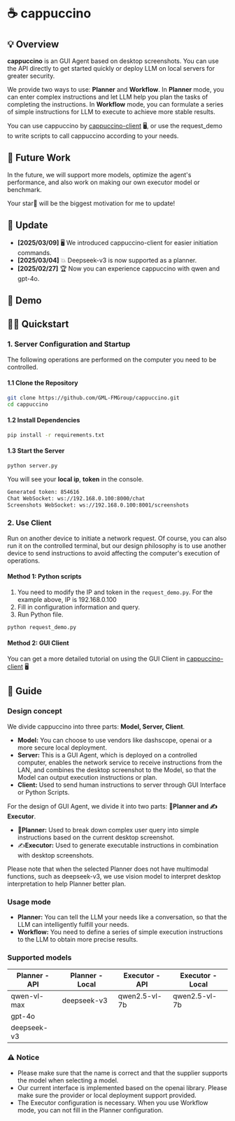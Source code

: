 # ☕️ cappuccino

## 💡 Overview

**cappuccino** is an GUI Agent based on desktop screenshots. You can use the API directly to get started quickly or deploy LLM on local servers for greater security.

We provide two ways to use: **Planner** and **Workflow**. In **Planner** mode, you can enter complex instructions and let LLM help you plan the tasks of completing the instructions. In **Workflow** mode, you can formulate a series of simple instructions for LLM to execute to achieve more stable results.

You can use cappuccino by [cappuccino-client](https://github.com/GML-FMGroup/cappuccino-client) 🖥️, or use the request_demo to write scripts to call cappuccino according to your needs.

## 🤔 Future Work

In the future, we will support more models, optimize the agent's performance, and also work on making our own executor model or benchmark. 

Your star🌟 will be the biggest motivation for me to update!

## 📰 Update

- **[2025/03/09]** 🖥️ We introduced cappuccino-client for easier initiation commands.
- **[2025/03/04]** 💥 Deepseek-v3 is now supported as a planner.
- **[2025/02/27]** 🏆 Now you can experience cappuccino with qwen and gpt-4o.

## 🎥 Demo



## 👨‍💻 Quickstart

### 1. Server Configuration and Startup

The following operations are performed on the computer you need to be controlled.

#### 1.1 Clone the Repository

```bash
git clone https://github.com/GML-FMGroup/cappuccino.git
cd cappuccino
```
#### 1.2 Install Dependencies

```bash
pip install -r requirements.txt
```

#### 1.3 Start the Server

```bash
python server.py
```
You will see your **local ip**, **token** in the console.
```bash
Generated token: 854616
Chat WebSocket: ws://192.168.0.100:8000/chat
Screenshots WebSocket: ws://192.168.0.100:8001/screenshots
```

### 2. Use Client

Run on another device to initiate a network request.
Of course, you can also run it on the controlled terminal, but our design philosophy is to use another device to send instructions to avoid affecting the computer's execution of operations.

#### Method 1: Python scripts

1. You need to modify the IP and token in the `request_demo.py`. For the example above, IP is 192.168.0.100
2. Fill in configuration information and query.
3. Run Python file.
```bash
python request_demo.py
```

#### Method 2: GUI Client

You can get a more detailed tutorial on using the GUI Client in [cappuccino-client](https://github.com/GML-FMGroup/cappuccino-client) 🖥️

## 📖 Guide

### Design concept

We divide cappuccino into three parts: **Model, Server, Client**.

- **Model:** You can choose to use vendors like dashscope, openai or a more secure local deployment.
- **Server:** This is a GUI Agent, which is deployed on a controlled computer, enables the network service to receive instructions from the LAN, and combines the desktop screenshot to the Model, so that the Model can output execution instructions or plan.
- **Client:** Used to send human instructions to server through GUI Interface or Python Scripts.

For the design of GUI Agent, we divide it into two parts: **🧠Planner and ✍️Executor**.

- 🧠**Planner:** Used to break down complex user query into simple instructions based on the current desktop screenshot.
- ✍️**Executor:** Used to generate executable instructions in combination with desktop screenshots.

Please note that when the selected Planner does not have multimodal functions, such as deepseek-v3, we use vision model to interpret desktop interpretation to help Planner better plan.

### Usage mode

- **Planner:** You can tell the LLM your needs like a conversation, so that the LLM can intelligently fulfill your needs.
- **Workflow:** You need to define a series of simple execution instructions to the LLM to obtain more precise results.

### Supported models

| Planner - API           | Planner - Local         | Executor - API          | Executor - Local        |
|-------------------------|-------------------------|-------------------------|-------------------------|
| qwen-vl-max             | deepseek-v3             | qwen2.5-vl-7b           | qwen2.5-vl-7b           |
| gpt-4o                  |                         |                         |                         |
| deepseek-v3             |                         |                         |                         |

### ⚠️ Notice

- Please make sure that the name is correct and that the supplier supports the model when selecting a model.
- Our current interface is implemented based on the openai library. Please make sure the provider or local deployment support provided.
- The Executor configuration is necessary. When you use Workflow mode, you can not fill in the Planner configuration.
